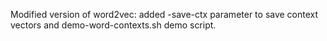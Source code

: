 Modified version of word2vec: added -save-ctx parameter to save context vectors and demo-word-contexts.sh demo script. 
